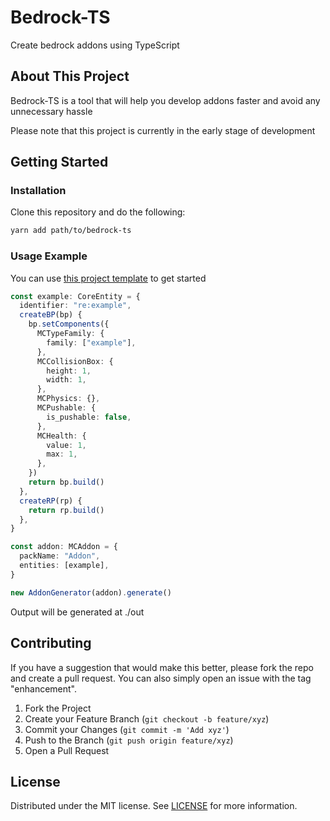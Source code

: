 # Bedrock-TS

Create bedrock addons using TypeScript

## About This Project

Bedrock-TS is a tool that will help you develop addons faster and avoid any unnecessary hassle

Please note that this project is currently in the early stage of development

## Getting Started

### Installation

Clone this repository and do the following:

```sh
yarn add path/to/bedrock-ts
```

### Usage Example

You can use [this project template](https://github.com/RedEagleStudios/bedrock-ts-template) to get started

```ts
const example: CoreEntity = {
  identifier: "re:example",
  createBP(bp) {
    bp.setComponents({
      MCTypeFamily: {
        family: ["example"],
      },
      MCCollisionBox: {
        height: 1,
        width: 1,
      },
      MCPhysics: {},
      MCPushable: {
        is_pushable: false,
      },
      MCHealth: {
        value: 1,
        max: 1,
      },
    })
    return bp.build()
  },
  createRP(rp) {
    return rp.build()
  },
}

const addon: MCAddon = {
  packName: "Addon",
  entities: [example],
}

new AddonGenerator(addon).generate()
```

Output will be generated at ./out

## Contributing

If you have a suggestion that would make this better, please fork the repo and create a pull request. You can also simply open an issue with the tag "enhancement".

1. Fork the Project
2. Create your Feature Branch (`git checkout -b feature/xyz`)
3. Commit your Changes (`git commit -m 'Add xyz'`)
4. Push to the Branch (`git push origin feature/xyz`)
5. Open a Pull Request

## License

Distributed under the MIT license. See [LICENSE](LICENSE) for more information.
